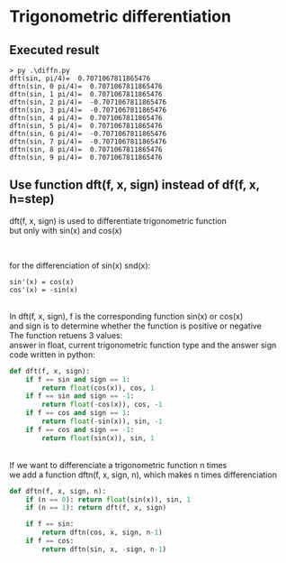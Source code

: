 # Trigonometric differentiation

## Executed result
```
> py .\diffn.py
dft(sin, pi/4)=  0.7071067811865476
dftn(sin, 0 pi/4)=  0.7071067811865476
dftn(sin, 1 pi/4)=  0.7071067811865476
dftn(sin, 2 pi/4)=  -0.7071067811865476
dftn(sin, 3 pi/4)=  -0.7071067811865476
dftn(sin, 4 pi/4)=  0.7071067811865476
dftn(sin, 5 pi/4)=  0.7071067811865476
dftn(sin, 6 pi/4)=  -0.7071067811865476
dftn(sin, 7 pi/4)=  -0.7071067811865476
dftn(sin, 8 pi/4)=  0.7071067811865476
dftn(sin, 9 pi/4)=  0.7071067811865476
```

## Use function dft(f, x, sign) instead of df(f, x, h=step)
dft(f, x, sign) is used to differentiate trigonometric function\
but only with sin(x) and cos(x)
```
```
\
for the differenciation of sin(x) snd(x):
```
sin'(x) = cos(x)
cos'(x) = -sin(x)
```
\
In dft(f, x, sign), f is the corresponding function sin(x) or cos(x)\
and sign is to determine whether the function is positive or negative\
The function retuens 3 values:\
answer in float, current trigonometric function type and the answer sign\
code written in python:
```py
def dft(f, x, sign):
    if f == sin and sign == 1:
        return float(cos(x)), cos, 1
    if f == sin and sign == -1:
        return float(-cos(x)), cos, -1
    if f == cos and sign == 1:
        return float(-sin(x)), sin, -1
    if f == cos and sign == -1:
        return float(sin(x)), sin, 1
```
\
If we want to differenciate a trigonometric function n times\
we add a function dftn(f, x, sign, n), which makes n times differenciation
```py
def dftn(f, x, sign, n):
    if (n == 0): return float(sin(x)), sin, 1
    if (n == 1): return dft(f, x, sign)

    if f == sin:
        return dftn(cos, x, sign, n-1)
    if f == cos:
        return dftn(sin, x, -sign, n-1)
```
